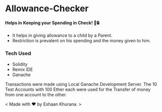 # Allowance-Checker
#### Helps in Keeping your Spending in Check! 💸🔒

- It helps in giving allowance to a child by a Parent.
- Restriction is prevalent on his spending and the money given to him.

### Tech Used 

- Solidity
- Remix IDE
- Ganache

Transactions were made using Local Ganache Development Server. The 10 Test Accounts with 100 Ether each were used for the Transfer of money from one account to the other.

< Made with ❤️ by Eshaan Khurana. >
